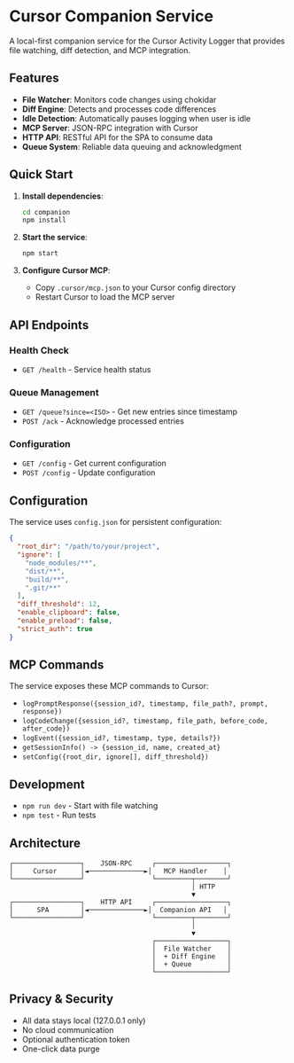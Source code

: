 # Cursor Companion Service

A local-first companion service for the Cursor Activity Logger that provides file watching, diff detection, and MCP integration.

## Features

- **File Watcher**: Monitors code changes using chokidar
- **Diff Engine**: Detects and processes code differences
- **Idle Detection**: Automatically pauses logging when user is idle
- **MCP Server**: JSON-RPC integration with Cursor
- **HTTP API**: RESTful API for the SPA to consume data
- **Queue System**: Reliable data queuing and acknowledgment

## Quick Start

1. **Install dependencies**:
   ```bash
   cd companion
   npm install
   ```

2. **Start the service**:
   ```bash
   npm start
   ```

3. **Configure Cursor MCP**:
   - Copy `.cursor/mcp.json` to your Cursor config directory
   - Restart Cursor to load the MCP server

## API Endpoints

### Health Check
- `GET /health` - Service health status

### Queue Management
- `GET /queue?since=<ISO>` - Get new entries since timestamp
- `POST /ack` - Acknowledge processed entries

### Configuration
- `GET /config` - Get current configuration
- `POST /config` - Update configuration

## Configuration

The service uses `config.json` for persistent configuration:

```json
{
  "root_dir": "/path/to/your/project",
  "ignore": [
    "node_modules/**",
    "dist/**",
    "build/**",
    ".git/**"
  ],
  "diff_threshold": 12,
  "enable_clipboard": false,
  "enable_preload": false,
  "strict_auth": true
}
```

## MCP Commands

The service exposes these MCP commands to Cursor:

- `logPromptResponse({session_id?, timestamp, file_path?, prompt, response})`
- `logCodeChange({session_id?, timestamp, file_path, before_code, after_code})`
- `logEvent({session_id?, timestamp, type, details?})`
- `getSessionInfo() -> {session_id, name, created_at}`
- `setConfig({root_dir, ignore[], diff_threshold})`

## Development

- `npm run dev` - Start with file watching
- `npm test` - Run tests

## Architecture

```
┌─────────────────┐    JSON-RPC     ┌──────────────────┐
│     Cursor      │◄──────────────►│   MCP Handler    │
└─────────────────┘                 └─────────┬────────┘
                                              │ HTTP
                                              ▼
┌─────────────────┐    HTTP API     ┌──────────────────┐
│      SPA        │◄──────────────►│  Companion API   │
└─────────────────┘                 └─────────┬────────┘
                                              │
                                              ▼
                                    ┌──────────────────┐
                                    │  File Watcher    │
                                    │  + Diff Engine   │
                                    │  + Queue         │
                                    └──────────────────┘
```

## Privacy & Security

- All data stays local (127.0.0.1 only)
- No cloud communication
- Optional authentication token
- One-click data purge
